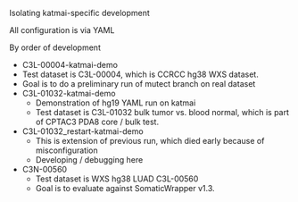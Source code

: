 Isolating katmai-specific development

All configuration is via YAML

By order of development

* C3L-00004-katmai-demo
*   Test dataset is C3L-00004, which is CCRCC hg38 WXS dataset.
*   Goal is to do a preliminary run of mutect branch on real dataset
* C3L-01032-katmai-demo
  * Demonstration of hg19 YAML run on katmai
  * Test dataset is C3L-01032 bulk tumor vs. blood normal, which is part of CPTAC3 PDA8 core / bulk test.
* C3L-01032_restart-katmai-demo
  * This is extension of previous run, which died early because of misconfiguration
  * Developing / debugging here
* C3N-00560 
  * Test dataset is WXS hg38 LUAD C3L-00560
  * Goal is to evaluate against SomaticWrapper v1.3.  

